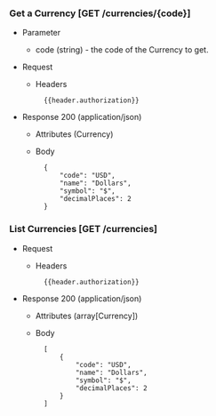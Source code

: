 ### Get a Currency [GET /currencies/{code}]

+ Parameter
    + code (string) - the code of the Currency to get.

+ Request
    + Headers
    
            {{header.authorization}}

+ Response 200 (application/json)
    + Attributes (Currency)

    + Body

            {
                "code": "USD",
                "name": "Dollars",
                "symbol": "$",
                "decimalPlaces": 2
            }

### List Currencies [GET /currencies]

+ Request
    + Headers
    
            {{header.authorization}}

+ Response 200 (application/json)
    + Attributes (array[Currency])

    + Body

            [
                {
                    "code": "USD",
                    "name": "Dollars",
                    "symbol": "$",
                    "decimalPlaces": 2
                }
            ]
